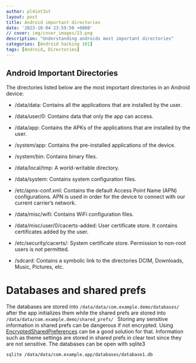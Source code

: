 ```yaml
---
author: pl4int3xt
layout: post
title: Android important directories
date: '2023-10-04 23:59:50 +0800'
// cover: img/cover_images/23.png
description: "Understanding androids most important directories"
categories: [Android hacking 101]
tags: [Android, Directories]
---
```


## Android Important Directories

The directories listed below are the most important directories in an Android device:

* /data/data: Contains all the applications that are installed by the user.

* /data/user/0: Contains data that only the app can access.

* /data/app: Contains the APKs of the applications that are installed by the user.

* /system/app: Contains the pre-installed applications of the device.

* /system/bin: Contains binary files.

* /data/local/tmp: A world-writable directory.

* /data/system: Contains system configuration files.

* /etc/apns-conf.xml: Contains the default Access Point Name (APN) configurations. APN is used in order for the device to connect with our current carrier’s network.

* /data/misc/wifi: Contains WiFi configuration files.

* /data/misc/user/0/cacerts-added: User certificate store. It contains certificates added by the user.

* /etc/security/cacerts/: System certificate store. Permission to non-root users is not permitted.

* /sdcard: Contains a symbolic link to the directories DCIM, Downloads, Music, Pictures, etc.

# Databases and shared prefs
The databases are stored into ```/data/data/com.example.demo/databases/ ``` after the app initializes them while the shared prefs are stored into ```/data/data/com.example.demo/shared_prefs/ ```
Storing any sensitive information in shared prefs can be dangerous if not encrypted. Using [EncryptedSharedPreferences](https://developer.android.com/reference/kotlin/androidx/security/crypto/EncryptedSharedPreferences.html) can be a good solution for that. Information such as theme settings are stored in shared prefs in clear text since they are not sensitive.
The databases can be open with sqlite3
```bash
sqlite /data/data/com.example.app/databases/database1.db
```
